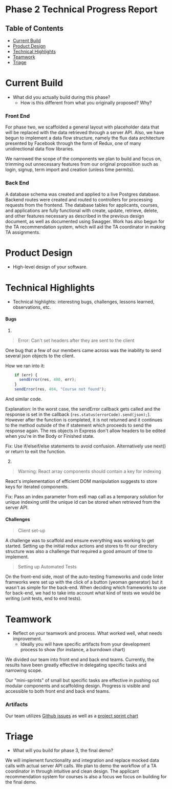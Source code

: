 # Phase 2 Technical Progress Report

## Table of Contents

- [Current Build](#current-build)
- [Product Design](#product-design)
- [Technical Highlights](#technical-highlights)
- [Teamwork](#teamwork)
- [Triage](#triage)

# Current Build

- What did you actually build during this phase?
    - How is this different from what you originally proposed? Why?

### Front End

For phase two, we scaffolded a general layout with placeholder data that will be replaced with the data retrieved through a server API. Also, we have begun to implement a data flow structure, namely the flux data architecture presented by Facebook through the form of Redux, one of many unidirectional data flow libraries.

We narrowed the scope of the components we plan to build and focus on, trimming out unnecessary features from our original proposition such as login, signup, term import and creation (unless time permits).

### Back End

A database schema was created and applied to a live Postgres database. Backend routes were created and routed to controllers for processing requests from the frontend. The database tables for applicants, courses, and applications are fully functional with create, update, retrieve, delete, and other features necessary as described in the previous design document, as well as documented using Swagger. Work has also begun for the TA recommendation system, which will aid the TA coordinator in making TA assignments.

# Product Design
- High-level design of your software.

# Technical Highlights

- Technical highlights: interesting bugs, challenges, lessons learned, observations, etc.

#### Bugs

1.
> Error: Can't set headers after they are sent to the client

One bug that a few of our members came across was the inability to send several json objects to the client.

How we ran into it: 
```javascript
    if (err) {
      sendError(res, 400, err);
    }
    sendError(res, 404, "Course not found");
```
And similar code.

Explanation: In the worst case, the sendError callback gets called and the response is set in the callback (```res.status(errorCode).send(json);```). However after the function is completed, it is not returned and it continues to the method outside of the if statement which proceeds to send the response again. The res objects in Express don't allow headers to be edited when you're in the Body or Finished state.

Fix: Use if/elseif/else statements to avoid confusion. Alternatively use next() or return to exit the function.

2.
> Warning: React array components should contain a key for indexing

React's implementation of efficient DOM manipulation suggests to store keys for iterated components.

Fix: Pass an index parameter from es6 map call as a temporary solution for unique indexing until the unique id can be stored when retrieved from the server API.


#### Challenges

> Client set-up

A challenge was to scaffold and ensure everything was working to get started. Setting up the initial redux actions and stores to fit our directory structure was also a challenge that required a good amount of time to implement.

> Setting up Automated Tests

On the front-end side, most of the auto-testing frameworks and code linter framworks were set up with the click of a button (yeoman generator) but it wasn't as simple for the back-end. When deciding which frameworks to use for back-end, we had to take into account what kind of tests we would be writing (unit tests, end to end tests).


# Teamwork
- Reflect on your teamwork and process. What worked well, what  needs improvement.
    - Ideally you will have specific artifacts from your development process to show (for instance, a burndown chart)

We divided our team into front end and back end teams. Currently, the results have been greatly effective in delegating specific tasks and narrowing scope.

Our "mini-sprints" of small but specific tasks are effective in pushing out modular components and scaffolding design. Progress is visible and accessible to both front end and back end teams.

### Artifacts

Our team utilizes [Github issues](https://github.com/csc302-2017-spring/proj-ItWorkedYesterday/issues) as well as a [project sprint chart](https://github.com/csc302-2017-spring/proj-ItWorkedYesterday/projects/1)

# Triage
- What will you build for phase 3, the final demo?

We will implement functionality and integration and replace mocked data calls with actual server API calls. We plan to demo the workflow of a TA coordinator in through intuitive and clean design. The applicant recommendation system for courses is also a focus we focus on building for the final demo.

